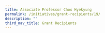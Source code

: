 ```yaml
---
title: Associate Professor Choo Hyekyung
permalink: /initiatives/grant-recipients/19/
description: ""
third_nav_title: Grant Recipients
---
```

